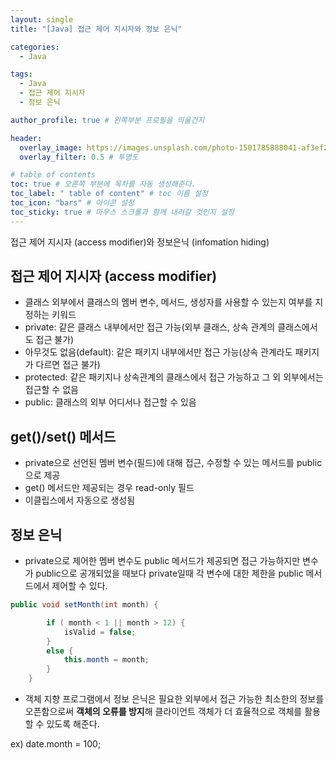```yaml
---
layout: single
title: "[Java] 접근 제어 지시자와 정보 은닉"

categories:
  - Java

tags:
  - Java
  - 접근 제어 지시자
  - 정보 은닉

author_profile: true # 왼쪽부분 프로필을 띄울건지

header:
  overlay_image: https://images.unsplash.com/photo-1501785888041-af3ef285b470?ixlib=rb-1.2.1&ixid=eyJhcHBfaWQiOjEyMDd9&auto=format&fit=crop&w=1350&q=80
  overlay_filter: 0.5 # 투명도

# table of contents
toc: true # 오른쪽 부분에 목차를 자동 생성해준다.
toc_label: " table of content" # toc 이름 설정
toc_icon: "bars" # 아이콘 설정
toc_sticky: true # 마우스 스크롤과 함께 내려갈 것인지 설정
---
```


접근 제어 지시자 (access modifier)와 정보은닉 (infomation hiding)

## 접근 제어 지시자 (access modifier)

- 클래스 외부에서 클래스의 멤버 변수, 메서드, 생성자를 사용할 수 있는지 여부를 지정하는 키워드
- private: 같은 클래스 내부에서만 접근 가능(외부 클래스, 상속 관계의 클래스에서도 접근 불가)
- 아무것도 없음(default): 같은 패키지 내부에서만 접근 가능(상속 관계라도 패키지가 다르면 접근 불가)
- protected: 같은 패키지나 상속관계의 클래스에서 접근 가능하고 그 외 외부에서는 접근할 수 없음
- public: 클래스의 외부 어디서나 접근할 수 있음

## get()/set() 메서드

- private으로 선언된 멤버 변수(필드)에 대해 접근, 수정할 수 있는 메서드를 public으로 제공
- get() 메서드만 제공되는 경우 read-only 필드
- 이클립스에서 자동으로 생성됨

## 정보 은닉

- private으로 제어한 멤버 변수도 public 메서드가 제공되면 접근 가능하지만 변수가 public으로 공개되었을 때보다 private일때 각 변수에 대한 제한을 public 메서드에서 제어할 수 있다.

```java
public void setMonth(int month) {

		if ( month < 1 || month > 12) {
			isValid = false;
		}
		else {
			this.month = month;
		}
	}
```

- 객체 지향 프로그램에서 정보 은닉은 필요한 외부에서 접근 가능한 최소한의 정보를 오픈함으로써 **객체의 오류를 방지**해 클라이언트 객체가 더 효율적으로 객체를 활용할 수 있도록 해준다.

ex) date.month = 100;
